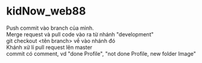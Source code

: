 # kidNow_web88
Push commit vào branch của mình. <br>
Merge request và pull code vào ra từ nhánh "development" <br>
git checkout <tên branch> về vào nhánh đó <br>
Khánh xử lí pull request lên master <br>
commit có comment, vd "done Profile", "not done Profile, new folder Image" <br>
